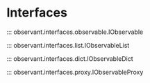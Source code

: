 # Interfaces

::: observant.interfaces.observable.IObservable

::: observant.interfaces.list.IObservableList

::: observant.interfaces.dict.IObservableDict

::: observant.interfaces.proxy.IObservableProxy
